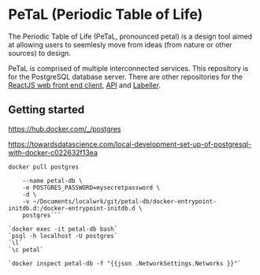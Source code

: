# PeTaL (Periodic Table of Life)

The Periodic Table of Life (PeTaL, pronounced petal) is a design tool aimed at allowing users to seemlesly move from ideas (from nature or other sources) to design.

PeTaL is comprised of multiple interconnected services. This repository is for the PostgreSQL database server. There are other repositories for the [ReactJS web front end client](https://github.com/nasa/PeTaL), [API](https://github.com/nasa/petal-api) and [Labeller](https://github.com/nasa/petal-labeller).

## Getting started

https://hub.docker.com/_/postgres

https://towardsdatascience.com/local-development-set-up-of-postgresql-with-docker-c022632f13ea

`docker pull postgres`
```docker run -d \
    --name petal-db \
    -e POSTGRES_PASSWORD=mysecretpassword \
    -d \
    -v ~/Documents/localwrk/git/petal-db/docker-entrypoint-initdb.d:/docker-entrypoint-initdb.d \
    postgres```

`docker exec -it petal-db bash`
`psql -h localhost -U postgres`
`\l`
`\c petal`

`docker inspect petal-db -f "{{json .NetworkSettings.Networks }}"`